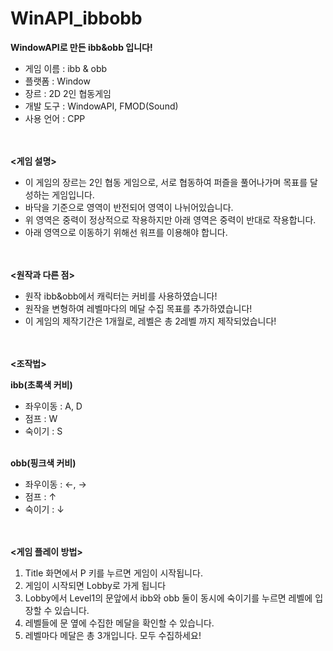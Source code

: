 # WinAPI_ibbobb
**WindowAPI로 만든 ibb&amp;obb 입니다!**
- 게임 이름 : ibb & obb
- 플랫폼 : Window
- 장르 : 2D 2인 협동게임
- 개발 도구 : WindowAPI, FMOD(Sound)
- 사용 언어 : CPP
<br/><br/><br/>

**<게임 설명>**<br/>
- 이 게임의 장르는 2인 협동 게임으로, 서로 협동하여 퍼즐을 풀어나가며 목표를 달성하는 게임입니다.
- 바닥을 기준으로 영역이 반전되어 영역이 나뉘어있습니다.
- 위 영역은 중력이 정상적으로 작용하지만 아래 영역은 중력이 반대로 작용합니다.
- 아래 영역으로 이동하기 위해선 워프를 이용해야 합니다.
<br/><br/><br/>

**<원작과 다른 점>**<br/>
- 원작 ibb&obb에서 캐릭터는 커비를 사용하였습니다!
- 원작을 변형하여 레벨마다의 메달 수집 목표를 추가하였습니다!
- 이 게임의 제작기간은 1개월로, 레벨은 총 2레벨 까지 제작되었습니다!
<br/><br/><br/>

**<조작법>**<br/>

**ibb(초록색 커비)**
 - 좌우이동 : A, D
 - 점프 : W
 - 숙이기 : S
<br/><br/>

**obb(핑크색 커비)**
 - 좌우이동 : ←, →
 - 점프 :  ↑
 - 숙이기 : ↓
<br/><br/><br/>

**<게임 플레이 방법>**
1. Title 화면에서 P 키를 누르면 게임이 시작됩니다.
2. 게임이 시작되면 Lobby로 가게 됩니다
3. Lobby에서 Level1의 문앞에서 ibb와 obb 둘이 동시에 숙이기를 누르면 레벨에 입장할 수 있습니다.
4. 레벨들에 문 옆에 수집한 메달을 확인할 수 있습니다.
5. 레벨마다 메달은 총 3개입니다. 모두 수집하세요!
